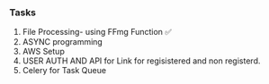 ### Tasks
1) File Processing- using FFmg Function ✅
2) ASYNC programming
3) AWS Setup
4) USER AUTH AND API for Link for regisistered and non registerd.
5) Celery for Task Queue
